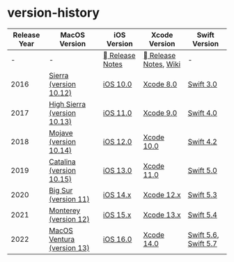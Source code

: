 # version-history

| Release Year | MacOS Version | iOS Version | Xcode Version | Swift Version |
|--------------|---------------|-------------|---------------|--------------|
| - | - | [ Release Notes](https://developer.apple.com/documentation/ios-ipados-release-notes) | [ Release Notes](https://developer.apple.com/documentation/xcode-release-notes), [Wiki](https://en.wikipedia.org/wiki/Xcode) | - |
| 2016         | [Sierra (version 10.12)](https://en.wikipedia.org/wiki/MacOS_Sierra)        | [iOS 10.0](https://en.wikipedia.org/wiki/IOS_10)        | [Xcode 8.0](https://en.wikipedia.org/wiki/Xcode#Xcode_8)        | [Swift 3.0](https://en.wikipedia.org/wiki/Swift_(programming_language)#Swift_3)        |
| 2017         | [High Sierra (version 10.13)](https://en.wikipedia.org/wiki/MacOS_High_Sierra)        | [iOS 11.0](https://en.wikipedia.org/wiki/IOS_11)        | [Xcode 9.0](https://en.wikipedia.org/wiki/Xcode#Xcode_9)        | [Swift 4.0](https://en.wikipedia.org/wiki/Swift_(programming_language)#Swift_4)        |
| 2018         | [Mojave (version 10.14)](https://en.wikipedia.org/wiki/MacOS_Mojave)        | [iOS 12.0](https://en.wikipedia.org/wiki/IOS_12)        | [Xcode 10.0](https://en.wikipedia.org/wiki/Xcode#Xcode_10)        | [Swift 4.2](https://en.wikipedia.org/wiki/Swift_(programming_language)#Swift_4.2)        |
| 2019         | [Catalina (version 10.15)](https://en.wikipedia.org/wiki/MacOS_Catalina)        | [iOS 13.0](https://en.wikipedia.org/wiki/IOS_13)        | [Xcode 11.0](https://en.wikipedia.org/wiki/Xcode#Xcode_11)        | [Swift 5.0](https://en.wikipedia.org/wiki/Swift_(programming_language)#Swift_5)        |
| 2020  | [Big Sur (version 11)](https://en.wikipedia.org/wiki/MacOS_Big_Sur) | [iOS 14.x](https://en.wikipedia.org/wiki/IOS_14)  | [Xcode 12.x](https://en.wikipedia.org/wiki/Xcode#Xcode_12)  | [Swift 5.3](https://en.wikipedia.org/wiki/Swift_(programming_language)#Swift_5.3) |
| 2021 | [Monterey (version 12)](https://en.wikipedia.org/wiki/MacOS_Monterey) | [iOS 15.x](https://en.wikipedia.org/wiki/IOS_15) | [Xcode 13.x](https://en.wikipedia.org/wiki/Xcode#Xcode_13) | [Swift 5.4](https://en.wikipedia.org/wiki/Swift_(programming_language)#Swift_5.4) |
| 2022 | [MacOS Ventura (version 13)](https://en.wikipedia.org/wiki/MacOS_Ventura) | [iOS 16.0](https://en.wikipedia.org/wiki/IOS_16) | [Xcode 14.0](https://en.wikipedia.org/wiki/Xcode#Xcode_14) | [Swift 5.6](https://www.swift.org/blog/swift-5.6-released/), [Swift 5.7](https://www.swift.org/blog/swift-5.7-released/) |
